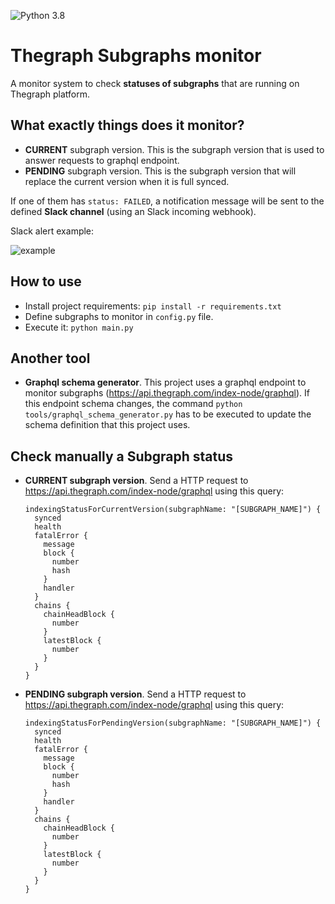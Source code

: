 ![Python 3.8](https://img.shields.io/badge/Python-3.8-blue.svg)

# Thegraph Subgraphs monitor
A monitor system to check **statuses of subgraphs** that are running on Thegraph platform.

What exactly things does it monitor?
--------------------------------------
- **CURRENT** subgraph version. This is the subgraph version that is used to answer requests to graphql endpoint.
- **PENDING** subgraph version. This is the subgraph version that will replace the current version when it is full synced.

If one of them has `status: FAILED`, a notification message will be sent to the defined **Slack channel** (using an Slack incoming webhook).

Slack alert example:

![example](https://user-images.githubusercontent.com/22997139/80019048-37f72400-84d7-11ea-95cd-def812be0333.PNG)

How to use
------------
- Install project requirements: `pip install -r requirements.txt`
- Define subgraphs to monitor in `config.py` file.
- Execute it: `python main.py`

Another tool
------------
- **Graphql schema generator**. This project uses a graphql endpoint to monitor subgraphs
(https://api.thegraph.com/index-node/graphql).
If this endpoint schema changes, the command `python tools/graphql_schema_generator.py` has to be executed
to update the schema definition that this project uses.

Check manually a Subgraph status
-----------------------------------
-  **CURRENT subgraph version**. Send a HTTP request to https://api.thegraph.com/index-node/graphql using this query:
    ```
    indexingStatusForCurrentVersion(subgraphName: "[SUBGRAPH_NAME]") {
      synced
      health
      fatalError {
        message
        block {
          number
          hash
        }
        handler
      }
      chains {
        chainHeadBlock {
          number
        }
        latestBlock {
          number
        }
      }
    }
    ```

- **PENDING subgraph version**. Send a HTTP request to https://api.thegraph.com/index-node/graphql using this query:
    ```
    indexingStatusForPendingVersion(subgraphName: "[SUBGRAPH_NAME]") {
      synced
      health
      fatalError {
        message
        block {
          number
          hash
        }
        handler
      }
      chains {
        chainHeadBlock {
          number
        }
        latestBlock {
          number
        }
      }
    }
    ```
